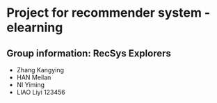 # Project for recommender system - elearning
## Group information: RecSys Explorers
- Zhang Kangying
- HAN Meilan
- NI Yiming
- LIAO Liyi
123456
